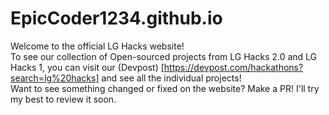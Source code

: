 # EpicCoder1234.github.io
Welcome to the official LG Hacks website!
<br>
To see our collection of Open-sourced projects from LG Hacks 2.0 and LG Hacks 1, you can visit our (Devpost) [https://devpost.com/hackathons?search=lg%20hacks] and see all the individual projects!
<br>
Want to see something changed or fixed on the website? Make a PR! I'll try my best to review it soon.
<br>
